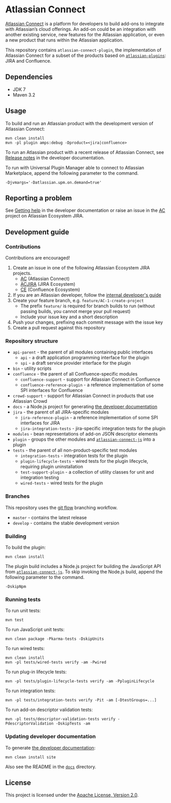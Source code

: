 # Atlassian Connect

[Atlassian Connect](https://connect.atlassian.com) is a platform for developers to build add-ons to integrate with
Atlassian’s cloud offerings. An add-on could be an integration with another existing service, new features for the
Atlassian application, or even a new product that runs within the Atlassian application.

This repository contains `atlassian-connect-plugin`, the implementation of Atlassian Connect for a subset of the
products based on [`atlassian-plugins`](https://bitbucket.org/atlassian/atlassian-plugins): JIRA and Confluence.

## Dependencies

* JDK 7
* Maven 3.2

## Usage

To build and run an Atlassian product with the development version of Atlassian Connect:

    mvn clean install
    mvn -pl plugin amps:debug -Dproduct=<jira|confluence>

To run an Atlassian product with a recent release of Atlassian Connect, see
[Release notes](https://developer.atlassian.com/static/connect/docs/latest/resources/release-notes.html) in the
developer documentation.

To run with Universal Plugin Manager able to connect to Atlassian Marketplace, append the following parameter to the command.

    -Djvmargs='-Datlassian.upm.on.demand=true'

## Reporting a problem

See [Getting help](https://developer.atlassian.com/static/connect/docs/latest/resources/getting-help.html) in the
developer documentation or raise an issue in the [AC](https://ecosystem.atlassian.net/browse/AC) project
on Atlassian Ecosystem JIRA.

## Development guide

### Contributions

Contributions are encouraged!

1. Create an issue in one of the following Atlassian Ecosystem JIRA projects.
    * [AC](https://ecosystem.atlassian.net/browse/AC) (Atlassian Connect)
    * [ACJIRA](https://ecosystem.atlassian.net/browse/ACJIRA) (JIRA Ecosystem)
    * [CE](https://ecosystem.atlassian.net/browse/CE) (Confluence Ecosystem)
2. If you are an Atlassian developer, follow the [internal developer's guide](https://extranet.atlassian.com/display/ARA/Atlassian+Connect+Internal+Developer%27s+Guide)
3. Create your feature branch, e.g. `feature/AC-1-create-project`
    * The prefix `feature/` is required for branch builds to run (without passing builds, you cannot merge your pull request)
    * Include your issue key and a short description
4. Push your changes, prefixing each commit message with the issue key
5. Create a pull request against this repository

### Repository structure

* `api-parent` - the parent of all modules containing public interfaces
	* `api` - a draft application programming interface for the plugin
	* `spi` - a draft service provider interface for the plugin
* `bin` - utility scripts
* `confluence` - the parent of all Confluence-specific modules
	* `confluence-support` - support for Atlassian Connect in Confluence
	* `confluence-reference-plugin` - a reference implementation of some SPI interfaces for Confluence
* `crowd-support` - support for Atlassian Connect in products that use Atlassian Crowd
* `docs` - a Node.js project for generating [the developer documentation](https://connect.atlassian.com)
* `jira` - the parent of all JIRA-specific modules
	* `jira-reference-plugin` - a reference implementation of some SPI interfaces for JIRA
	* `jira-integration-tests` - jira-specific integration tests for the plugin
* `modules` - bean representations of add-on JSON descriptor elements
* `plugin` - groups the other modules and [`atlassian-connect-js`](https://bitbucket.org/atlassian/atlassian-connect-js) into a plugin
* `tests` - the parent of all non-product-specific test modules
    * `integration-tests` - integration tests for the plugin
    * `plugin-lifecycle-tests` - wired tests for the plugin lifecycle, requiring plugin uninstallation
    * `test-support-plugin` - a collection of utility classes for unit and integration testing
    * `wired-tests` - wired tests for the plugin

### Branches

This repository uses the [git flow](https://www.atlassian.com/git/workflows#!workflow-gitflow) branching workflow.

* `master` - contains the latest release
* `develop` - contains the stable development version

### Building

To build the plugin:

    mvn clean install

The plugin build includes a Node.js project for building the JavaScript API from [`atlassian-connect-js`](https://bitbucket.org/atlassian/atlassian-connect-js).
To skip invoking the Node.js build, append the following parameter to the command.

    -DskipNpm

### Running tests

To run unit tests:

    mvn test

To run JavaScript unit tests:

    mvn clean package -Pkarma-tests -DskipUnits

To run wired tests:

    mvn clean install
    mvn -pl tests/wired-tests verify -am -Pwired

To run plug-in lifecycle tests:

    mvn -pl tests/plugin-lifecycle-tests verify -am -PpluginLifecycle

To run integration tests:

    mvn -pl tests/integration-tests verify -Pit -am [-DtestGroups=...]

To run add-on descriptor validation tests:

    mvn -pl tests/descriptor-validation-tests verify -PdescriptorValidation -DskipTests -am

### Updating developer documentation

To generate [the developer documentation](https://connect.atlassian.com):

    mvn clean install site

Also see the README in the [`docs`](docs) directory.

## License

This project is licensed under the [Apache License, Version 2.0](LICENSE.txt).